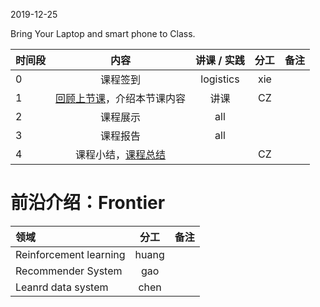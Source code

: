 2019-12-25

Bring Your Laptop and smart phone  to Class. 

|时间段     |  内容    | 讲课 / 实践     |  分工  |  备注       |
| :---      |   :----:    |   :----:    |    :----:    | ---: |
|   0       |  课程签到     |  logistics   |     xie     |        |
|   1       |  [回顾上节课](../WW15/WW15-Plan.md)，介绍本节课内容     |  讲课    |     CZ     |        |
|   2       |  课程展示      |   all  |         |    
|   3       |  课程报告      |   all  |         |    
|   4       |  课程小结，[课程总结](../WW16/Course-Summary-2019A.md)       |     |  CZ |   |


# 前沿介绍：Frontier

|领域     |  分工    |   备注       |
| :---      |   :----:    |   ---: |
| Reinforcement learning | huang |  |
| Recommender System | gao |   |
| Leanrd data system | chen |  |

